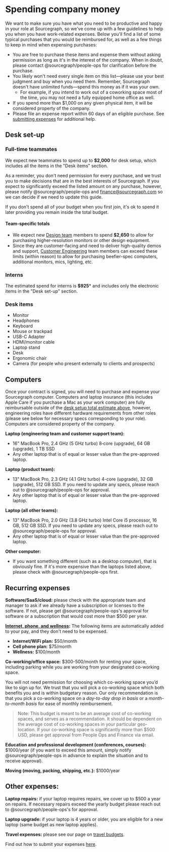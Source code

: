 # Spending company money

We want to make sure you have what you need to be productive and happy in your role at Sourcegraph, so we've come up with a few guidelines to help you when you have work-related expenses. Below you'll find a list of some typical purchases that you would be reimbursed for, as well as a few things to keep in mind when expensing purchases:

- You are free to purchase these items and expense them without asking permission as long as it's in the interest of the company. When in doubt, please contact @sourcegraph/people-ops for clarification before the purchase.
- You likely won't need every single item on this list—please use your best judgment and buy when you need them. Remember, Sourcegraph doesn't have unlimited funds—spend this money as if it was your own.
  - For example, if you intend to work out of a coworking space most of the time, you may not need a fully equipped home office as well.
- If you spend more than $1,000 on any given physical item, it will be considered property of the company.
- Please file an expense report within 60 days of an eligible purchase. See [submitting expenses](../ops/finance/expenses.md) for additional help.

## Desk set-up

### Full-time teammates

We expect new teammates to spend up to **$2,000** for desk setup, which includes all the items in the "Desk items" section.

As a reminder, you don't need permission for every purchase, and we trust you to make decisions that are in the best interests of Sourcegraph. If you expect to significantly exceed the listed amount on any purchase, however, please notify @sourcegraph/people-ops and finance@sourcegraph.com so we can decide if we need to update this guide.

If you don't spend all of your budget when you first join, it's ok to spend it later providing you remain inside the total budget.

#### Team-specific totals

- We expect new [Design team](../product/design/index.md) members to spend **$2,650** to allow for purchasing higher-resolution monitors or other design equipment.
- Since they are customer-facing and need to deliver high-quality demos and support, [Customer Engineering](https://about.sourcegraph.com/handbook/ce) team members can exceed these limits (within reason) to allow for purchasing beefier-spec computers, additional monitors, mics, lighting, etc.

### Interns

The estimated spend for interns is **$925*** and includes only the electronic items in the "Desk set-up" section.

### Desk items

- Monitor
- Headphones
- Keyboard
- Mouse or trackpad
- USB-C Adapter
- HDMI/monitor cable
- Laptop stand
- Desk
- Ergonomic chair
- Camera (for people who present externally to clients and prospects)

## Computers

Once your contract is signed, you will need to purchase and expense your Sourcegraph computer. Computers and laptop insurance (this includes Apple Care if you purchase a Mac as your work computer) are fully reimbursable outside of the [desk setup total estimate above](#desk-set-up), however, engineering roles have different hardware requirements from other roles (please see below for necessary specs corresponding to your role). Computers are considered property of the company.

**Laptop (engineering team and customer support team):**

- 16" MacBook Pro, 2.4 GHz (5 GHz turbo) 8‑core (upgrade), 64 GB (upgrade), 1 TB SSD
- Any other laptop that is of equal or lesser value than the pre-approved laptop.

**Laptop (product team):**

- 13" MacBook Pro, 2.3 GHz (4.1 GHz turbo) 4-core (upgrade), 32 GB (upgrade), 512 GB SSD. If you need to update any specs, please reach out to @sourcegraph/people-ops for approval.
- Any other laptop that is of equal or lesser value than the pre-approved laptop.

**Laptop (all other teams):**

- 13" MacBook Pro, 2.0 GHz (3.8 GHz turbo) Intel Core i5 processor, 16 GB, 512 GB SSD. If you need to update any specs, please reach out to @sourcegraph/people-ops for approval.
- Any other laptop that is of equal or lesser value than the pre-approved laptop.

**Other computer:**

- If you want something different (such as a desktop computer), that is obviously fine. If it's more expensive than the laptops listed above, please check with @sourcegraph/people-ops first.

## Recurring expenses

**Software/SaaS/cloud:** please check with the appropriate team and manager to ask if we already have a subscription or licenses to the software. If not, please get @sourcegraph/people-ops's approval for software or a subscription that would cost more than $500 per year.

**[Internet, phone, and wellness](../ops/finance/expenses.md#internet-phone-and-wellness-benefits):** The following items are automatically added to your pay, and they don't need to be expensed.
- **Internet/WiFi plan:** $50/month
- **Cell phone plan:** $75/month
- **Wellness:** $100/month

**Co-working/office space:** $300-500/month for renting your space, including parking while you are working from your designated co-working space.

You will not need permission for choosing which co-working space you’d like to sign up for. We trust that you will pick a co-working space which both benefits you and is within budgetary reason. Our only recommendation is that you pick a co-working space on a *day-to-day drop in basis* or a *month-to-month basis* for ease of monthly reimbursement.

> Note: This budget is meant to be an average cost of co-working spaces,
> and serves as a recommendation. It should be dependent on the average
> cost of co-working spaces in your particular geo-location. If your
> co-working space is significantly more than $500 USD, please get
> approval from People Ops and Finance via email.


**Education and professional development (conferences, courses):** $1000/year (if you want to exceed this amount, simply notify @sourcegraph/people-ops in advance to explain the situation and to receive approval).

**Moving (moving, packing, shipping, etc.):** $1000/year

## Other expenses:

**Laptop repairs:** if your laptop requires repairs, we cover up to $500 a year on repairs. If necessary repairs exceed the yearly budget please reach out to @sourcegraph/people-ops's for approval.

**Laptop upgrade:** if your laptop is 4 years or older, you are eligible for a new laptop (same budget as new laptop applies).

**Travel expenses:** please see our page on [travel budgets](https://about.sourcegraph.com/handbook/people-ops/travel).

Find out how to submit your expenses [here](../ops/finance/expenses.md).
